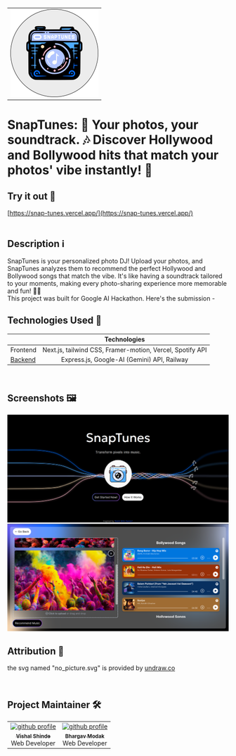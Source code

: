 <div align="center">
    <table>
        <tbody>
            <td align="center"><img src="/public/logo.png" width="200px;"></td>
    </td>  
        </tbody>
    </table>
</div>

# SnapTunes: 📸 Your photos, your soundtrack. 🎶 Discover Hollywood and Bollywood hits that match your photos' vibe instantly! 💫

## Try it out 🚀

[https://snap-tunes.vercel.app/](https://snap-tunes.vercel.app/)
<br/>
<br/>

## Description ℹ️

SnapTunes is your personalized photo DJ! Upload your photos, and SnapTunes analyzes them to recommend the perfect Hollywood and Bollywood songs that match the vibe. It's like having a soundtrack tailored to your moments, making every photo-sharing experience more memorable and fun! 📸🎶<br/>
This project was built for Google AI Hackathon. Here's the submission -
<br/>

## Technologies Used 🧰

|                                                         |                       Technologies                        |
| ------------------------------------------------------- | :-------------------------------------------------------: |
| Frontend                                                | Next.js, tailwind CSS, Framer-motion, Vercel, Spotify API |
| [Backend](https://github.com/Evozone/SnapTunes-Backend) |        Express.js, Google-AI (Gemini) API, Railway        |

<br/>

## Screenshots 🖼️

<img src='https://raw.githubusercontent.com/vishal-codes/repo-images/main/landing-page.png' alt='landing page'>
<br/>
<img src='https://raw.githubusercontent.com/vishal-codes/repo-images/main/snap-tunes-webapp.png'>

<br/>

## Attribution 📝

the svg named "no_picture.svg" is provided by [undraw.co](https://undraw.co/)

<br/>

## Project Maintainer 🛠

<div align="center">
<table>
    <tbody>
        <td align="center"><a href="https://github.com/vishal-codes"><img alt="github profile" src="https://avatars.githubusercontent.com/u/79784161" width="130px;"><br><sub><b> Vishal Shinde </b></sub></a><br><a title="Code"> Web Developer</a><br></td>  
           <td align="center"><a href="https://github.com/bhargavmodak"><img alt="github profile" src="https://avatars.githubusercontent.com/u/82528318" width="130px;"><br><sub><b> Bhargav Modak </b></sub></a><br><a title="Code"> Web Developer</a><br></td> 
    </tbody>
    
</table>
</div>

<br>
